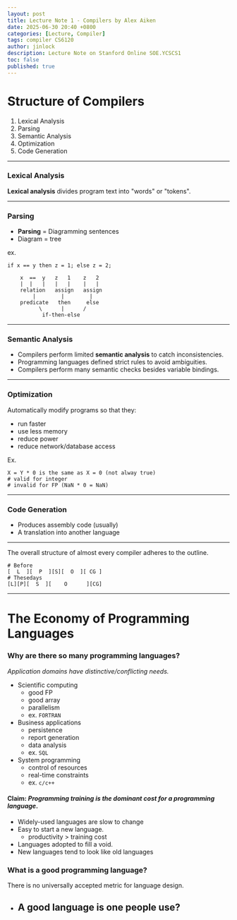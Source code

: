 ```yaml
---
layout: post
title: Lecture Note 1 - Compilers by Alex Aiken
date: 2025-06-30 20:40 +0800
categories: [Lecture, Compiler]
tags: compiler CS6120
author: jinlock
description: Lecture Note on Stanford Online SOE.YCSCS1
toc: false
published: true
---
```


# Structure of Compilers
1. Lexical Analysis
2. Parsing
3. Semantic Analysis 
4. Optimization
5. Code Generation

---

### Lexical Analysis
**Lexical analysis** divides program text into "words" or "tokens".

---

### Parsing
* **Parsing** = Diagramming sentences  
* Diagram = tree

ex.
```
if x == y then z = 1; else z = 2;

    x  ==  y   z   1    z   2
    |  |   |   |   |    |   |
    relation   assign   assign
        |        |        |
    predicate   then     else
          \      |      /
           if-then-else
```

---

### Semantic Analysis
* Compilers perform limited **semantic analysis** to catch inconsistencies.
* Programming languages defined strict rules to avoid ambiguities.
* Compilers perform many semantic checks besides variable bindings.

---

### Optimization
Automatically modify programs so that they:
* run faster
* use less memory
* reduce power
* reduce network/database access

Ex.
```
X = Y * 0 is the same as X = 0 (not alway true)
# valid for integer 
# invalid for FP (NaN * 0 = NaN)
```

---

### Code Generation
* Produces assembly code (usually)
* A translation into another language

---

The overall structure of almost every compiler adheres to the outline.
```
# Before
[  L  ][  P  ][S][  O  ][ CG ]
# Thesedays
[L][P][  S  ][    O      ][CG] 
```

---

# The Economy of Programming Languages

### Why are there so many programming languages?
*Application domains have distinctive/conflicting needs.*
* Scientific computing
  - good FP
  - good array
  - parallelism
  - ex. `FORTRAN`
* Business applications
  - persistence
  - report generation
  - data analysis
  - ex. `SQL`
* System programming
  - control of resources
  - real-time constraints
  - ex. `c/c++`

#### Claim: *Programming training is the dominant cost for a programming language*.
* Widely-used languages are slow to change
* Easy to start a new language.
  - productivity > training cost
* Languages adopted to fill a void.
* New languages tend to look like old languages

### What is a good programming language?
There is no universally accepted metric for language design.

* A good language is one people use?
  - 